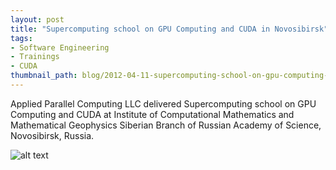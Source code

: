 ```yaml
---
layout: post
title: "Supercomputing school on GPU Computing and CUDA in Novosibirsk"
tags:
- Software Engineering
- Trainings
- CUDA
thumbnail_path: blog/2012-04-11-supercomputing-school-on-gpu-computing-and-cuda-institute-of-computational-mathematics-and-mathematical-geophysics-siberian-branch-of-russian-academy-of-science/client_logo.jpg
---
```


Applied Parallel Computing LLC delivered Supercomputing school on GPU Computing and CUDA at Institute of Computational Mathematics and Mathematical Geophysics Siberian Branch of Russian Academy of Science, Novosibirsk, Russia.

![alt text](\assets\img\blog\2012-04-11-supercomputing-school-on-gpu-computing-and-cuda-institute-of-computational-mathematics-and-mathematical-geophysics-siberian-branch-of-russian-academy-of-science\client_logo.png "Logo Title Text 1")

